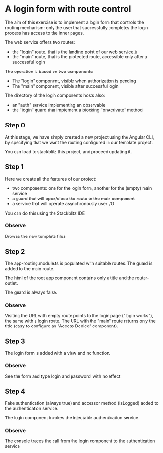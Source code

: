 # A login form with route control

The aim of this exercise is to implement a login form that controls the routing mechanism: only the user that successfully completes the login process has access to the inner pages.

The web service offers two routes:

- the "login" route, that is the landing point of our web service,ù
- the "main" route, that is the protected route, accessible only after a successful login

The operation is based on two components:

- The "login" component, visible when authorization is pending
- The "main" component, visible after successful login

The directory of the login components hosts also:

- an "auth" service implementing an observable
- the "login" guard that implement a blocking "onActivate" method

## Step 0

At this stage, we have simply created a new project using the Angular CLI, by specifying that we want the routing configured in our template project.

You can load to stackblitz this project, and proceed updating it.

## Step 1

Here we create all the features of our project:

  * two components: one for the login form, another for the (empty) main service
  * a guard that will open/close the route to the main component
  * a service that will operate asynchronously user I/O

You can do this using the Stackblitz IDE

### Observe

Browse the new template files

## Step 2

The app-routing.module.ts is populated with suitable routes. The guard is added to the main route.

The html of the root app component contains only a title and the router-outlet.

The guard is always false.

### Observe

Visiting the URL with empty route points to the login page ("login works"), the same with a login route. The URL with the "main" route returns only the title (easy to configure an "Access Denied" component).

##  Step 3

The login form is added with a view and no function.

### Observe

See the form and type login and password, with no effect

## Step 4

Fake authentication (always true) and accessor method (isLogged) added to the authentication service.

The login component invokes the injectable authentication service.

### Observe

The console traces the call from the login component to the authentication service

